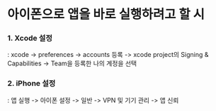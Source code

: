 # 아이폰으로 앱을 바로 실행하려고 할 시 
  
### 1. Xcode 설정
: xcode -> preferences -> accounts 등록 -> xcode project의 Signing & Capabilities -> Team을 등록한 나의 계정을 선택 
  
### 2. iPhone 설정
: 앱 실행 -> 아이폰 설정 -> 일반 -> VPN 및 기기 관리 -> 앱 신뢰
